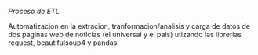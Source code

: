 *Proceso de ETL*

Automatizacion en la extracion, tranformacion/analisis y carga de datos de dos paginas web de noticias (el universal y el pais) utizando las librerias request, beautifulsoup4 y pandas.

